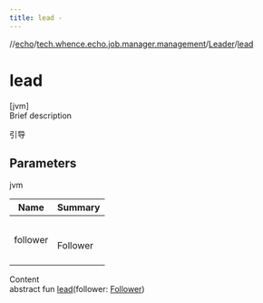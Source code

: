```yaml
---
title: lead -
---
```

//[echo](../../index.md)/[tech.whence.echo.job.manager.management](../index.md)/[Leader](index.md)/[lead](lead.md)



# lead  
[jvm]  
Brief description  


引导



## Parameters  
  
jvm  
  
|  Name|  Summary| 
|---|---|
| follower| <br><br>Follower<br><br>
  
  
Content  
abstract fun [lead](lead.md)(follower: [Follower](../-follower/index.md))  



